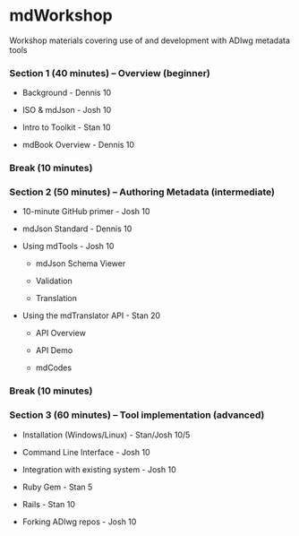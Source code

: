 # mdWorkshop
Workshop materials covering use of and development with ADIwg metadata tools

### Section 1 (40 minutes) – Overview (beginner)

* Background - Dennis 10

* ISO & mdJson - Josh 10

* Intro to Toolkit - Stan 10

* mdBook Overview - Dennis 10

### Break (10 minutes)

### Section 2 (50 minutes) – Authoring Metadata (intermediate)

* 10-minute GitHub primer - Josh 10

* mdJson Standard - Dennis 10

* Using mdTools - Josh 10 

    * mdJson Schema Viewer

    * Validation

    * Translation

* Using the mdTranslator API - Stan 20

    * API Overview

    * API Demo

    * mdCodes     

### Break (10 minutes)

### Section 3 (60 minutes) – Tool implementation (advanced)

* Installation (Windows/Linux) - Stan/Josh 10/5

* Command Line Interface - Josh 10

* Integration with existing system - Josh 10

* Ruby Gem - Stan 5

* Rails - Stan 10

* Forking ADIwg repos - Josh 10


